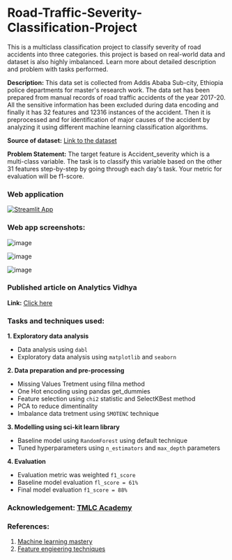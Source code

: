 # Road-Traffic-Severity-Classification-Project
This is a multiclass classification project to classify severity of road accidents into three categories. this project is based on real-world data and dataset is also highly imbalanced. Learn more about detailed description and problem with tasks performed.

**Description:** This data set is collected from Addis Ababa Sub-city, Ethiopia police departments for master's research work. The data set has been prepared from manual records of road traffic accidents of the year 2017-20. All the sensitive information has been excluded during data encoding and finally it has 32 features and 12316 instances of the accident. Then it is preprocessed and for identification of major causes of the accident by analyzing it using different machine learning classification algorithms. 

**Source of dataset:** [Link to the dataset](https://www.narcis.nl/dataset/RecordID/oai%3Aeasy.dans.knaw.nl%3Aeasy-dataset%3A191591)

**Problem Statement:** The target feature is Accident_severity which is a multi-class variable. The task is to classify this variable based on the other 31 features step-by-step by going through each day's task. Your metric for evaluation will be f1-score.

### Web application

[![Streamlit App](https://static.streamlit.io/badges/streamlit_badge_black_white.svg)](https://road-traffic-severity-prediction.streamlit.app/)

### Web app screenshots:

![image](https://user-images.githubusercontent.com/88608935/227510381-e8d6c1c1-a5ab-4869-8e02-e20a278b64cc.png)

![image](https://user-images.githubusercontent.com/88608935/227510715-348da3f8-fb78-45f8-9b9f-7d2997176d76.png)

![image](https://user-images.githubusercontent.com/88608935/227510607-81f35fda-ec19-4eb1-b886-374f4bbda449.png)



### Published article on Analytics Vidhya

**Link:** [Click here](https://www.analyticsvidhya.com/blog/2023/01/machine-learning-solution-predicting-road-accident-severity/)

### Tasks and techniques used:

**1. Exploratory data analysis**
- Data analysis using `dabl`
- Exploratory data analysis using `matplotlib` and `seaborn`

**2. Data preparation and pre-processing**
- Missing Values Tretment using fillna method
- One Hot encoding using pandas get_dummies
- Feature selection using `chi2` statistic and SelectKBest method
- PCA to reduce dimentinality
- Imbalance data tretment using `SMOTENC` technique

**3. Modelling using sci-kit learn library**
- Baseline model using `RandomForest` using default technique 
- Tuned hyperparameters using `n_estimators` and `max_depth` parameters 

**4. Evaluation**
- Evaluation metric was weighted `f1_score` 
- Baseline model evaluation `fl_score = 61%`
- Final model evaluation `f1_score = 88%`

### Acknowledgement: [TMLC Academy](https://www.themlco.com/Academy/index.html)

### References:

1. [Machine learning mastery](https://machinelearningmastery.com/feature-selection-with-categorical-data/)
2. [Feature engieering techniques](https://towardsdatascience.com/feature-engineering-for-machine-learning-3a5e293a5114)

